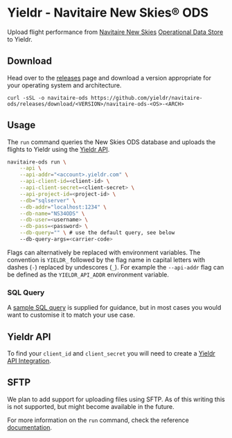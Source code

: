 # Yieldr - Navitaire New Skies&reg; ODS

Upload flight performance from [Navitaire New Skies](http://www.navitaire.com/p_new_skies.aspx) [Operational Data Store](http://www.navitaire.com/Styles/Images/PDFs/Data%20Store.pdf) to Yieldr.

## Download

Head over to the [releases](https://github.com/yieldr/navitaire-ods/releases) page and download a version appropriate for your operating system and architecture.

```
curl -sSL -o navitaire-ods https://github.com/yieldr/navitaire-ods/releases/download/<VERSION>/navitaire-ods-<OS>-<ARCH>
```

## Usage

The `run` command queries the New Skies ODS database and uploads the flights to Yieldr using the [Yieldr API](https://api.yieldr.com/#272b3d39-2dfc-e7fe-7f65-f2cd4d0e841c).

```bash
navitaire-ods run \
	--api \
	--api-addr="<account>.yieldr.com" \
	--api-client-id=<client-id> \
	--api-client-secret=<client-secret> \
	--api-project-id=<project-id> \
	--db="sqlserver" \
	--db-addr="localhost:1234" \
	--db-name="NS34ODS" \
	--db-user=<username> \
	--db-pass=<password> \
	--db-query="" \ # use the default query, see below
	--db-query-args=<carrier-code>
```

Flags can alternatively be replaced with environment variables. The convention is `YIELDR_` followed by the flag name in capital letters with dashes (`-`) replaced by undescores (`_`). For example the `--api-addr` flag can be defined as the `YIELDR_API_ADDR` environment variable.

### SQL Query

A [sample SQL query](pkg/navitaire/ods/query.sql) is supplied for guidance, but in most cases you would want to customise it to match your use case.

## Yieldr API

To find your `client_id` and `client_secret` you will need to create a [Yieldr API Integration](https://help.yieldr.com/yieldr-api/section-heading/step-2-integrate-with-the-yieldr-api).

## SFTP

We plan to add support for uploading files using SFTP. As of this writing this is not supported, but might become available in the future.

For more information on the `run` command, check the reference [documentation](doc/navitaire-ods_run.md).

